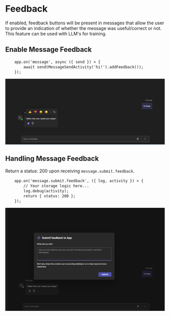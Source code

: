 # Feedback


If enabled, feedback buttons will be present in messages that allow the user to provide an indication of whether the message was useful/correct or not. This feature can be used with LLM's for training.

## Enable Message Feedback

```
    app.on('message', async ({ send }) > {
        await send(MessageSendActivity('hi!').addFeedback());
    });
```

![Feedback Message](../assets/images/feedback_message.png?rawtrue)

## Handling Message Feedback

Return a status: 200 upon receiving `message.submit.feedback`.

```
    app.on('message.submit.feedback', ({ log, activity }) > {
        // Your storage logic here...
        log.debug(activity);
        return { status: 200 };
    });
```

![Feedback Dialog](../assets/images/feedback_dialog.png?rawtrue)
